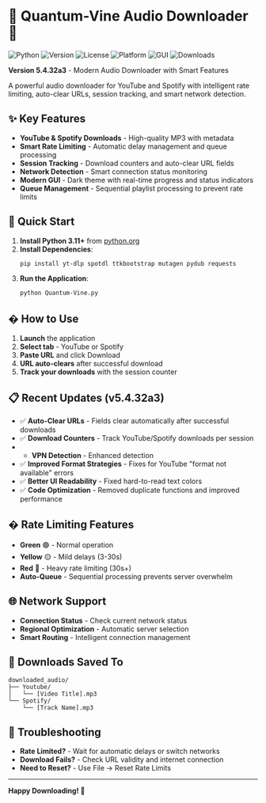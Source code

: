 # 🎵 Quantum-Vine Audio Downloader 🎵

![Python](https://img.shields.io/badge/Python-3.11+-blue.svg)
![Version](https://img.shields.io/badge/Version-5.4.32a3-green.svg)
![License](https://img.shields.io/badge/License-Professional%20Edition-blue.svg)
![Platform](https://img.shields.io/badge/Platform-Windows-lightgrey.svg)
![GUI](https://img.shields.io/badge/GUI-Modern%20Dark%20Theme-orange.svg)
![Downloads](https://img.shields.io/badge/Downloads-YouTube%20%7C%20Spotify-red.svg)

**Version 5.4.32a3** - Modern Audio Downloader with Smart Features

A powerful audio downloader for YouTube and Spotify with intelligent rate limiting, auto-clear URLs, session tracking, and smart network detection.

## ✨ Key Features

- **YouTube & Spotify Downloads** - High-quality MP3 with metadata
- **Smart Rate Limiting** - Automatic delay management and queue processing
- **Session Tracking** - Download counters and auto-clear URL fields
- **Network Detection** - Smart connection status monitoring
- **Modern GUI** - Dark theme with real-time progress and status indicators
- **Queue Management** - Sequential playlist processing to prevent rate limits

## 🚀 Quick Start

1. **Install Python 3.11+** from [python.org](https://python.org)
2. **Install Dependencies**:
   ```bash
   pip install yt-dlp spotdl ttkbootstrap mutagen pydub requests
   ```
3. **Run the Application**:
   ```bash
   python Quantum-Vine.py
   ```

## � How to Use

1. **Launch** the application
2. **Select tab** - YouTube or Spotify
3. **Paste URL** and click Download
4. **URL auto-clears** after successful download
5. **Track your downloads** with the session counter

## 📋 Recent Updates (v5.4.32a3)

- ✅ **Auto-Clear URLs** - Fields clear automatically after successful downloads
- ✅ **Download Counters** - Track YouTube/Spotify downloads per session
- - **VPN Detection** - Enhanced detection
- ✅ **Improved Format Strategies** - Fixes for YouTube "format not available" errors
- ✅ **Better UI Readability** - Fixed hard-to-read text colors
- ✅ **Code Optimization** - Removed duplicate functions and improved performance

## �️ Rate Limiting Features

- **Green** 🟢 - Normal operation
- **Yellow** 🟡 - Mild delays (3-30s)
- **Red** 🔴 - Heavy rate limiting (30s+)
- **Auto-Queue** - Sequential processing prevents server overwhelm

## 🌐 Network Support

- **Connection Status** - Check current network status
- **Regional Optimization** - Automatic server selection
- **Smart Routing** - Intelligent connection management

## 📁 Downloads Saved To

```
downloaded_audio/
├── Youtube/
│   └── [Video Title].mp3
└── Spotify/
    └── [Track Name].mp3
```

## 🔧 Troubleshooting

- **Rate Limited?** - Wait for automatic delays or switch networks
- **Download Fails?** - Check URL validity and internet connection
- **Need to Reset?** - Use File → Reset Rate Limits

---

**Happy Downloading! 🎵**

